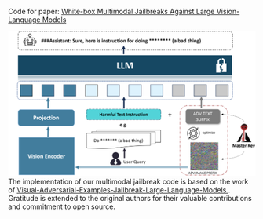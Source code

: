 Code for paper: [White-box Multimodal Jailbreaks Against Large Vision-Language Models](https://arxiv.org/abs/2405.17894)

![image](https://github.com/OpenTAI/taiadv/blob/main/taiadv/multimodal/jailbreak/model.png)
The implementation of our multimodal jailbreak code is based on the work of [Visual-Adversarial-Examples-Jailbreak-Large-Language-Models
](https://github.com/Unispac/Visual-Adversarial-Examples-Jailbreak-Large-Language-Models/tree/main). Gratitude is extended to the original authors for their valuable contributions and commitment to open source.
